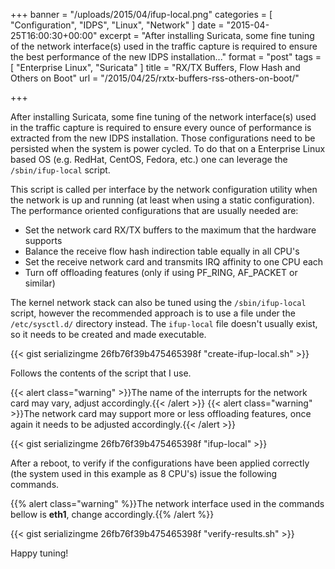 +++
banner = "/uploads/2015/04/ifup-local.png"
categories = [ "Configuration", "IDPS", "Linux", "Network" ]
date = "2015-04-25T16:00:30+00:00"
excerpt = "After installing Suricata, some fine tuning of the network interface(s) used in the traffic capture is required to ensure the best performance of the new IDPS installation..."
format = "post"
tags = [ "Enterprise Linux", "Suricata" ]
title = "RX/TX Buffers, Flow Hash and Others on Boot"
url = "/2015/04/25/rxtx-buffers-rss-others-on-boot/"

+++

After installing Suricata, some fine tuning of the network interface(s) used in the traffic capture is required to ensure every ounce of performance is extracted from the new IDPS installation. Those configurations need to be persisted when the system is power cycled. To do that on a Enterprise Linux based OS (e.g. RedHat, CentOS, Fedora, etc.) one can leverage the `/sbin/ifup-local` script.

<!--more-->

This script is called per interface by the network configuration utility when the network is up and running (at least when using a static configuration). The performance oriented configurations that are usually needed are:

* Set the network card RX/TX buffers to the maximum that the hardware supports
* Balance the receive flow hash indirection table equally in all CPU's
* Set the receive network card and transmits IRQ affinity to one CPU each
* Turn off offloading features (only if using PF_RING, AF_PACKET or similar)

The kernel network stack can also be tuned using the `/sbin/ifup-local` script, however the recommended approach is to use a file under the `/etc/sysctl.d/` directory instead. The `ifup-local` file doesn't usually exist, so it needs to be created and made executable.

{{< gist serializingme 26fb76f39b475465398f "create-ifup-local.sh" >}}

Follows the contents of the script that I use.

{{< alert class="warning" >}}The name of the interrupts for the network card may vary, adjust accordingly.{{< /alert >}}
{{< alert class="warning" >}}The network card may support more or less offloading features, once again it needs to be adjusted accordingly.{{< /alert >}}

{{< gist serializingme 26fb76f39b475465398f "ifup-local" >}}

After a reboot, to verify if the configurations have been applied correctly (the system used in this example as 8 CPU's) issue the following commands.

{{% alert class="warning" %}}The network interface used in the commands bellow is **eth1**, change accordingly.{{% /alert %}}

{{< gist serializingme 26fb76f39b475465398f "verify-results.sh" >}}

Happy tuning!
